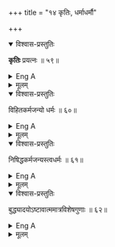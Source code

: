+++
title = "१४ कृतिः, धर्माधर्मौ"

+++

<details open><summary>विश्वास-प्रस्तुतिः</summary>

**कृतिः** प्रयत्नः ॥ ५९॥
</details>

<details><summary>Eng A</summary>

Effort is is action.
</details>

<details><summary>मूलम्</summary>

कृतिः प्रयत्नः ॥ ५९॥
</details>

<details open><summary>विश्वास-प्रस्तुतिः</summary>

विहितकर्मजन्यो धर्मः ॥ ६०॥
</details>

<details><summary>Eng A</summary>

Merit is what results from enjoined acts.
</details>

<details><summary>मूलम्</summary>

विहितकर्मजन्यो धर्मः ॥ ६०॥
</details>



<details open><summary>विश्वास-प्रस्तुतिः</summary>

निषिद्धकर्मजन्यस्त्वधर्मः ॥ ६१॥
</details>

<details><summary>Eng A</summary>

Demerit is what results from forbidden acts.
</details>

<details><summary>मूलम्</summary>

निषिद्धकर्मजन्यस्त्वधर्मः ॥ ६१॥
</details>



<details open><summary>विश्वास-प्रस्तुतिः</summary>

बुद्ध्यादयोऽष्टावात्ममात्रविशेषगुणाः ॥ ६२॥
</details>

<details><summary>Eng A</summary>

The 8 qualities, beginning with understanding, are distinctive qualities of Soul alone.
</details>

<details><summary>मूलम्</summary>

बुद्ध्यादयोऽष्टावात्ममात्रविशेषगुणाः ॥ ६२॥
</details>

